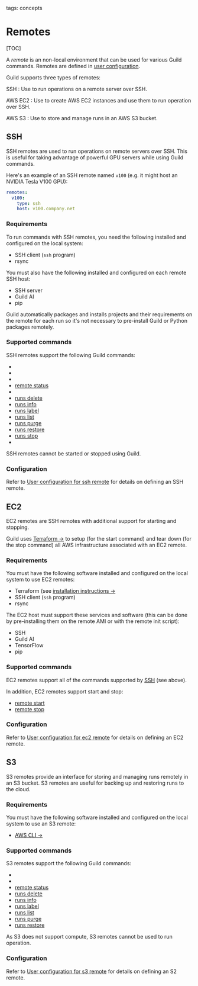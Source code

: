 tags: concepts

# Remotes

[TOC]

A *remote* is an non-local environment that can be used for various
Guild commands. Remotes are defined in [user
configuration](term:user-config).

Guild supports three types of remotes:

SSH
: Use to run operations on a remote server over SSH.

AWS EC2
: Use to create AWS EC2 instances and use them to run operation over
  SSH.

AWS S3
: Use to store and manage runs in an AWS S3 bucket.

## SSH

SSH remotes are used to run operations on remote servers over
SSH. This is useful for taking advantage of powerful GPU servers while
using Guild commands.

Here's an example of an SSH remote named ``v100`` (e.g. it might host
an NVIDIA Tesla V100 GPU):

``` yaml
remotes:
  v100:
    type: ssh
    host: v100.company.net
```

### Requirements

To run commands with SSH remotes, you need the following installed and
configured on the local system:

- SSH client (`ssh` program)
- rsync

You must also have the following installed and configured on each
remote SSH host:

- SSH server
- Guild AI
- pip

Guild automatically packages and installs projects and their
requirements on the remote for each run so it's not necessary to
pre-install Guild or Python packages remotely.

### Supported commands

SSH remotes support the following Guild commands:

- [](cmd:check)
- [](cmd:pull)
- [](cmd:push)
- [remote status](cmd:remote-status)
- [](cmd:run)
- [runs delete](cmd:runs-delete)
- [runs info](cmd:runs-info)
- [runs label](cmd:runs-label)
- [runs list](cmd:runs-list)
- [runs purge](cmd:runs-purge)
- [runs restore](cmd:runs-restore)
- [runs stop](cmd:runs-stop)
- [](cmd:watch)

SSH remotes cannot be started or stopped using Guild.

### Configuration

Refer to [User configuration for ssh
remote](/docs/reference/user-config/#ssh-remote) for details on
defining an SSH remote.

## EC2

EC2 remotes are SSH remotes with additional support for starting and
stopping.

Guild uses [Terraform ->](https://www.terraform.io/) to setup (for the
start command) and tear down (for the stop command) all AWS
infrastructure associated with an EC2 remote.

### Requirements

You must have the following software installed and configured on the
local system to use EC2 remotes:

- Terraform (see [installation instructions
  ->](https://www.terraform.io/intro/getting-started/install.html)
- SSH client (`ssh` program)
- rsync

The EC2 host must support these services and software (this can be
done by pre-installing them on the remote AMI or with the remote init
script):

- SSH
- Guild AI
- TensorFlow
- pip

### Supported commands

EC2 remotes support all of the commands supported by [SSH](#ssh) (see
above).

In addition, EC2 remotes support start and stop:

- [remote start](cmd:remote-start)
- [remote stop](cmd:remote-stop)

### Configuration

Refer to [User configuration for ec2
remote](/docs/reference/user-config/#ec2-remote) for details on
defining an EC2 remote.

## S3

S3 remotes provide an interface for storing and managing runs remotely
in an S3 bucket. S3 remotes are useful for backing up and restoring
runs to the cloud.

### Requirements

You must have the following software installed and configured on the
local system to use an S3 remote:

- [AWS CLI ->](https://docs.aws.amazon.com/cli/latest/userguide/installing.html)

### Supported commands

S3 remotes support the following Guild commands:

- [](cmd:pull)
- [](cmd:push)
- [remote status](cmd:remote-status)
- [runs delete](cmd:runs-delete)
- [runs info](cmd:runs-info)
- [runs label](cmd:runs-label)
- [runs list](cmd:runs-list)
- [runs purge](cmd:runs-purge)
- [runs restore](cmd:runs-restore)

As S3 does not support compute, S3 remotes cannot be used to run
operation.

### Configuration

Refer to [User configuration for s3
remote](/docs/reference/user-config/#s3-remote) for details on
defining an S2 remote.
